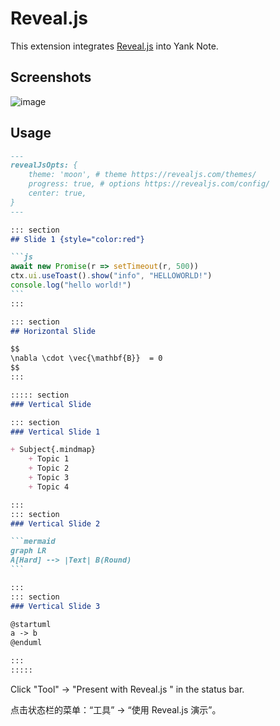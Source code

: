 # Reveal.js

This extension integrates [Reveal.js](https://revealjs.com/) into Yank Note.

## Screenshots
![image](https://user-images.githubusercontent.com/7115690/178923561-85fa9fb0-d997-4dcd-bc33-48713cecf01f.png)

## Usage

~~~markdown
---
revealJsOpts: {
    theme: 'moon', # theme https://revealjs.com/themes/
    progress: true, # options https://revealjs.com/config/
    center: true,
}
---

::: section
## Slide 1 {style="color:red"}

```js
await new Promise(r => setTimeout(r, 500))
ctx.ui.useToast().show("info", "HELLOWORLD!")
console.log("hello world!")
```
:::

::: section
## Horizontal Slide

$$
\nabla \cdot \vec{\mathbf{B}}  = 0
$$
:::

::::: section
### Vertical Slide

::: section
### Vertical Slide 1

+ Subject{.mindmap}
    + Topic 1
    + Topic 2
    + Topic 3
    + Topic 4

:::
::: section
### Vertical Slide 2

```mermaid
graph LR
A[Hard] --> |Text| B(Round)
```

:::
::: section
### Vertical Slide 3

@startuml
a -> b
@enduml

:::
:::::
~~~

Click "Tool" -> "Present with Reveal.js " in the status bar.

点击状态栏的菜单：“工具” -> “使用 Reveal.js 演示”。
